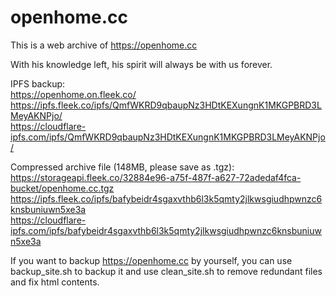 # openhome.cc

This is a web archive of https://openhome.cc

With his knowledge left, his spirit will always be with us forever.

IPFS backup:  
https://openhome.on.fleek.co/  
https://ipfs.fleek.co/ipfs/QmfWKRD9qbaupNz3HDtKEXungnK1MKGPBRD3LMeyAKNPjo/  
https://cloudflare-ipfs.com/ipfs/QmfWKRD9qbaupNz3HDtKEXungnK1MKGPBRD3LMeyAKNPjo/

Compressed archive file (148MB, please save as .tgz):  
https://storageapi.fleek.co/32884e96-a75f-487f-a627-72adedaf4fca-bucket/openhome.cc.tgz  
https://ipfs.fleek.co/ipfs/bafybeidr4sgaxvthb6l3k5qmty2jlkwsgiudhpwnzc6knsbuniuwn5xe3a  
https://cloudflare-ipfs.com/ipfs/bafybeidr4sgaxvthb6l3k5qmty2jlkwsgiudhpwnzc6knsbuniuwn5xe3a

If you want to backup https://openhome.cc by yourself, you can use backup_site.sh to backup it and use clean_site.sh to remove redundant files and fix html contents.